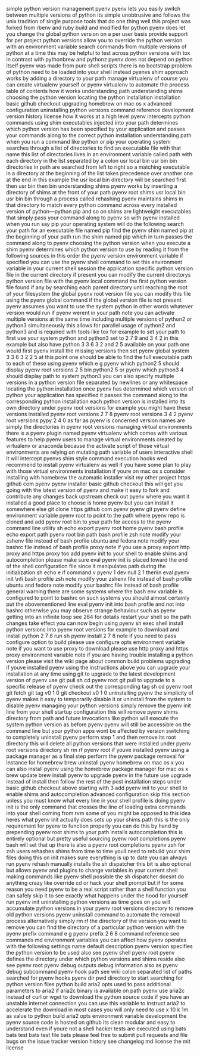 simple python version management pyenv pyenv lets you easily switch between multiple versions of python its simple unobtrusive and follows the unix tradition of single purpose tools that do one thing well this project was forked from rbenv and ruby build and modified for python pyenv does let you change the global python version on a per user basis provide support for per project python versions allow you to override the python version with an environment variable search commands from multiple versions of python at a time this may be helpful to test across python versions with tox in contrast with pythonbrew and pythonz pyenv does not depend on python itself pyenv was made from pure shell scripts there is no bootstrap problem of python need to be loaded into your shell instead pyenvs shim approach works by adding a directory to your path manage virtualenv of course you can create virtualenv yourself or pyenv virtualenv to automate the process table of contents how it works understanding path understanding shims choosing the python version locating the python installation installation basic github checkout upgrading homebrew on mac os x advanced configuration uninstalling python versions command reference development version history license how it works at a high level pyenv intercepts python commands using shim executables injected into your path determines which python version has been specified by your application and passes your commands along to the correct python installation understanding path when you run a command like python or pip your operating system searches through a list of directories to find an executable file with that name this list of directories lives in an environment variable called path with each directory in the list separated by a colon usr local bin usr bin bin directories in path are searched from left to right so a matching executable in a directory at the beginning of the list takes precedence over another one at the end in this example the usr local bin directory will be searched first then usr bin then bin understanding shims pyenv works by inserting a directory of shims at the front of your path pyenv root shims usr local bin usr bin bin through a process called rehashing pyenv maintains shims in that directory to match every python command across every installed version of python—python pip and so on shims are lightweight executables that simply pass your command along to pyenv so with pyenv installed when you run say pip your operating system will do the following search your path for an executable file named pip find the pyenv shim named pip at the beginning of your path run the shim named pip which in turn passes the command along to pyenv choosing the python version when you execute a shim pyenv determines which python version to use by reading it from the following sources in this order the pyenv version environment variable if specified you can use the pyenv shell command to set this environment variable in your current shell session the application specific python version file in the current directory if present you can modify the current directorys python version file with the pyenv local command the first python version file found if any by searching each parent directory until reaching the root of your filesystem the global pyenv root version file you can modify this file using the pyenv global command if the global version file is not present pyenv assumes you want to use the system python in other words whatever version would run if pyenv werent in your path note you can activate multiple versions at the same time including multiple versions of python2 or python3 simultaneously this allows for parallel usage of python2 and python3 and is required with tools like tox for example to set your path to first use your system python and python3 set to 2 7 9 and 3 4 2 in this example but also have python 3 3 6 3 2 and 2 5 available on your path one would first pyenv install the missing versions then set pyenv global system 3 3 6 3 2 2 5 at this point one should be able to find the full executable path to each of these using pyenv which e g pyenv which python2 5 should display pyenv root versions 2 5 bin python2 5 or pyenv which python3 4 should display path to system python3 you can also specify multiple versions in a python version file separated by newlines or any whitespace locating the python installation once pyenv has determined which version of python your application has specified it passes the command along to the corresponding python installation each python version is installed into its own directory under pyenv root versions for example you might have these versions installed pyenv root versions 2 7 8 pyenv root versions 3 4 2 pyenv root versions pypy 2 4 0 as far as pyenv is concerned version names are simply the directories in pyenv root versions managing virtual environments there is a pyenv plugin named pyenv virtualenv which comes with various features to help pyenv users to manage virtual environments created by virtualenv or anaconda because the activate script of those virtual environments are relying on mutating path variable of users interactive shell it will intercept pyenvs shim style command execution hooks wed recommend to install pyenv virtualenv as well if you have some plan to play with those virtual environments installation if youre on mac os x consider installing with homebrew the automatic installer visit my other project https github com pyenv pyenv installer basic github checkout this will get you going with the latest version of pyenv and make it easy to fork and contribute any changes back upstream check out pyenv where you want it installed a good place to choose is home pyenv but you can install it somewhere else git clone https github com pyenv pyenv git pyenv define environment variable pyenv root to point to the path where pyenv repo is cloned and add pyenv root bin to your path for access to the pyenv command line utility sh echo export pyenv root home pyenv bash profile echo export path pyenv root bin path bash profile zsh note modify your zshenv file instead of bash profile ubuntu and fedora note modify your bashrc file instead of bash profile proxy note if you use a proxy export http proxy and https proxy too add pyenv init to your shell to enable shims and autocompletion please make sure eval pyenv init is placed toward the end of the shell configuration file since it manipulates path during the initialization sh echo e if command v pyenv 1 dev null 2 1 then\n eval pyenv init \nfi bash profile zsh note modify your zshenv file instead of bash profile ubuntu and fedora note modify your bashrc file instead of bash profile general warning there are some systems where the bash env variable is configured to point to bashrc on such systems you should almost certainly put the abovementioned line eval pyenv init into bash profile and not into bashrc otherwise you may observe strange behaviour such as pyenv getting into an infinite loop see 264 for details restart your shell so the path changes take effect you can now begin using pyenv sh exec shell install python versions into pyenv root versions for example to download and install python 2 7 8 run sh pyenv install 2 7 8 note if you need to pass configure option to build please use configure opts environment variable note if you want to use proxy to download please use http proxy and https proxy environment variable note if you are having trouble installing a python version please visit the wiki page about common build problems upgrading if youve installed pyenv using the instructions above you can upgrade your installation at any time using git to upgrade to the latest development version of pyenv use git pull sh cd pyenv root git pull to upgrade to a specific release of pyenv check out the corresponding tag sh cd pyenv root git fetch git tag v0 1 0 git checkout v0 1 0 uninstalling pyenv the simplicity of pyenv makes it easy to temporarily disable it or uninstall from the system to disable pyenv managing your python versions simply remove the pyenv init line from your shell startup configuration this will remove pyenv shims directory from path and future invocations like python will execute the system python version as before pyenv pyenv will still be accessible on the command line but your python apps wont be affected by version switching to completely uninstall pyenv perform step 1 and then remove its root directory this will delete all python versions that were installed under pyenv root versions directory sh rm rf pyenv root if youve installed pyenv using a package manager as a final step perform the pyenv package removal for instance for homebrew brew uninstall pyenv homebrew on mac os x you can also install pyenv using the homebrew package manager for mac os x brew update brew install pyenv to upgrade pyenv in the future use upgrade instead of install then follow the rest of the post installation steps under basic github checkout above starting with 3 add pyenv init to your shell to enable shims and autocompletion advanced configuration skip this section unless you must know what every line in your shell profile is doing pyenv init is the only command that crosses the line of loading extra commands into your shell coming from rvm some of you might be opposed to this idea heres what pyenv init actually does sets up your shims path this is the only requirement for pyenv to function properly you can do this by hand by prepending pyenv root shims to your path installs autocompletion this is entirely optional but pretty useful sourcing pyenv root completions pyenv bash will set that up there is also a pyenv root completions pyenv zsh for zsh users rehashes shims from time to time youll need to rebuild your shim files doing this on init makes sure everything is up to date you can always run pyenv rehash manually installs the sh dispatcher this bit is also optional but allows pyenv and plugins to change variables in your current shell making commands like pyenv shell possible the sh dispatcher doesnt do anything crazy like override cd or hack your shell prompt but if for some reason you need pyenv to be a real script rather than a shell function you can safely skip it to see exactly what happens under the hood for yourself run pyenv init uninstalling python versions as time goes on you will accumulate python versions in your pyenv root versions directory to remove old python versions pyenv uninstall command to automate the removal process alternatively simply rm rf the directory of the version you want to remove you can find the directory of a particular python version with the pyenv prefix command e g pyenv prefix 2 6 8 command reference see commands md environment variables you can affect how pyenv operates with the following settings name default description pyenv version specifies the python version to be used also see pyenv shell pyenv root pyenv defines the directory under which python versions and shims reside also see pyenv root pyenv debug outputs debug information also as pyenv debug subcommand pyenv hook path see wiki colon separated list of paths searched for pyenv hooks pyenv dir pwd directory to start searching for python version files python build aria2 opts used to pass additional parameters to aria2 if aria2c binary is available on path pyenv use aria2c instead of curl or wget to download the python source code if you have an unstable internet connection you can use this variable to instruct aria2 to accelerate the download in most cases you will only need to use x 10 k 1m as value to python build aria2 opts environment variable development the pyenv source code is hosted on github its clean modular and easy to understand even if youre not a shell hacker tests are executed using bats bats test bats test file bats please feel free to submit pull requests and file bugs on the issue tracker version history see changelog md license the mit license